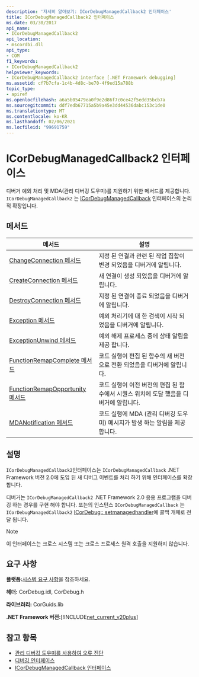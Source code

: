 ```yaml
---
description: '자세히 알아보기: ICorDebugManagedCallback2 인터페이스'
title: ICorDebugManagedCallback2 인터페이스
ms.date: 03/30/2017
api_name:
- ICorDebugManagedCallback2
api_location:
- mscordbi.dll
api_type:
- COM
f1_keywords:
- ICorDebugManagedCallback2
helpviewer_keywords:
- ICorDebugManagedCallback2 interface [.NET Framework debugging]
ms.assetid: cf7b7cfa-1c4b-4d8c-be70-4f9ed15a788b
topic_type:
- apiref
ms.openlocfilehash: a6a5b05479ea0f9e2d86f7c0ce42f5edd35bcb7a
ms.sourcegitcommit: ddf7edb67715a5b9a45e3dd44536dabc153c1de0
ms.translationtype: MT
ms.contentlocale: ko-KR
ms.lasthandoff: 02/06/2021
ms.locfileid: "99691759"
---
```

# <a name="icordebugmanagedcallback2-interface"></a>ICorDebugManagedCallback2 인터페이스

디버거 예외 처리 및 MDA(관리 디버깅 도우미)를 지원하기 위한 메서드를 제공합니다. `ICorDebugManagedCallback2` 는 [ICorDebugManagedCallback](icordebugmanagedcallback-interface.md) 인터페이스의 논리적 확장입니다.  
  
## <a name="methods"></a>메서드  
  
|메서드|설명|  
|------------|-----------------|  
|[ChangeConnection 메서드](icordebugmanagedcallback2-changeconnection-method.md)|지정 된 연결과 관련 된 작업 집합이 변경 되었음을 디버거에 알립니다.|  
|[CreateConnection 메서드](icordebugmanagedcallback2-createconnection-method.md)|새 연결이 생성 되었음을 디버거에 알립니다.|  
|[DestroyConnection 메서드](icordebugmanagedcallback2-destroyconnection-method.md)|지정 된 연결이 종료 되었음을 디버거에 알립니다.|  
|[Exception 메서드](icordebugmanagedcallback2-exception-method.md)|예외 처리기에 대 한 검색이 시작 되었음을 디버거에 알립니다.|  
|[ExceptionUnwind 메서드](icordebugmanagedcallback2-exceptionunwind-method.md)|예외 해제 프로세스 중에 상태 알림을 제공 합니다.|  
|[FunctionRemapComplete 메서드](icordebugmanagedcallback2-functionremapcomplete-method.md)|코드 실행이 편집 된 함수의 새 버전으로 전환 되었음을 디버거에 알립니다.|  
|[FunctionRemapOpportunity 메서드](icordebugmanagedcallback2-functionremapopportunity-method.md)|코드 실행이 이전 버전의 편집 된 함수에서 시퀀스 위치에 도달 했음을 디버거에 알립니다.|  
|[MDANotification 메서드](icordebugmanagedcallback2-mdanotification-method.md)|코드 실행에 MDA (관리 디버깅 도우미) 메시지가 발생 하는 알림을 제공 합니다.|  
  
## <a name="remarks"></a>설명  

 `ICorDebugManagedCallback2`인터페이스는 `ICorDebugManagedCallback` .NET Framework 버전 2.0에 도입 된 새 디버그 이벤트를 처리 하기 위해 인터페이스를 확장 합니다.  
  
 디버거는 `ICorDebugManagedCallback2` .NET Framework 2.0 응용 프로그램을 디버깅 하는 경우를 구현 해야 합니다. 또는의 인스턴스 `ICorDebugManagedCallback` 는 `ICorDebugManagedCallback2` [ICorDebug:: setmanagedhandler](icordebug-setmanagedhandler-method.md)에 콜백 개체로 전달 됩니다.  
  
> [!NOTE]
> 이 인터페이스는 크로스 시스템 또는 크로스 프로세스 원격 호출을 지원하지 않습니다.  
  
## <a name="requirements"></a>요구 사항  

 **플랫폼:**[시스템 요구 사항](../../get-started/system-requirements.md)을 참조하세요.  
  
 **헤더:** CorDebug.idl, CorDebug.h  
  
 **라이브러리:** CorGuids.lib  
  
 **.NET Framework 버전:**[!INCLUDE[net_current_v20plus](../../../../includes/net-current-v20plus-md.md)]  
  
## <a name="see-also"></a>참고 항목

- [관리 디버깅 도우미를 사용하여 오류 진단](../../debug-trace-profile/diagnosing-errors-with-managed-debugging-assistants.md)
- [디버깅 인터페이스](debugging-interfaces.md)
- [ICorDebugManagedCallback 인터페이스](icordebugmanagedcallback-interface.md)
